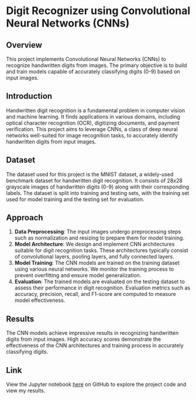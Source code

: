 # Digit Recognizer using Convolutional Neural Networks (CNNs)

## Overview
This project implements Convolutional Neural Networks (CNNs) to recognize handwritten digits from images. The primary objective is to build and train models capable of accurately classifying digits (0-9) based on input images.

## Introduction
Handwritten digit recognition is a fundamental problem in computer vision and machine learning. It finds applications in various domains, including optical character recognition (OCR), digitizing documents, and payment verification. This project aims to leverage CNNs, a class of deep neural networks well-suited for image recognition tasks, to accurately identify handwritten digits from input images.

## Dataset
The dataset used for this project is the MNIST dataset, a widely-used benchmark dataset for handwritten digit recognition. It consists of 28x28 grayscale images of handwritten digits (0-9) along with their corresponding labels. The dataset is split into training and testing sets, with the training set used for model training and the testing set for evaluation.

## Approach
1. **Data Preprocessing**: The input images undergo preprocessing steps such as normalization and resizing to prepare them for model training.
2. **Model Architecture**: We design and implement CNN architectures suitable for digit recognition tasks. These architectures typically consist of convolutional layers, pooling layers, and fully connected layers.
3. **Model Training**: The CNN models are trained on the training dataset using various neural networks. We monitor the training process to prevent overfitting and ensure model generalization.
4. **Evaluation**: The trained models are evaluated on the testing dataset to assess their performance in digit recognition. Evaluation metrics such as accuracy, precision, recall, and F1-score are computed to measure model effectiveness.

## Results
The CNN models achieve impressive results in recognizing handwritten digits from input images. High accuracy scores demonstrate the effectiveness of the CNN architectures and training process in accurately classifying digits.

## Link
View the Jupyter notebook [here](https://github.com/mikemiller97/digit-recognizer/blob/main/digit-recognizer-computer-vision.ipynb) on GitHub to explore the project code and view my results.
